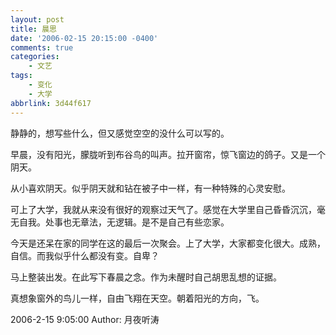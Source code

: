 ```yaml
---
layout: post
title: 晨思
date: '2006-02-15 20:15:00 -0400'
comments: true
categories:
	- 文艺
tags:
	- 变化
	- 大学
abbrlink: 3d44f617
---
```

静静的，想写些什么，但又感觉空空的没什么可以写的。

早晨，没有阳光，朦胧听到布谷鸟的叫声。拉开窗帘，惊飞窗边的鸽子。又是一个阴天。

从小喜欢阴天。似乎阴天就和钻在被子中一样，有一种特殊的心灵安慰。

可上了大学，我就从来没有很好的观察过天气了。感觉在大学里自己昏昏沉沉，毫无自我。处事也无章法，无逻辑。是不是自己有些恋家。

今天是还呆在家的同学在这的最后一次聚会。上了大学，大家都变化很大。成熟，自信。而我似乎什么都没有变。自卑？

马上整装出发。在此写下春晨之念。作为未醒时自己胡思乱想的证据。

真想象窗外的鸟儿一样，自由飞翔在天空。朝着阳光的方向，飞。

2006-2-15 9:05:00 Author: 月夜听涛

